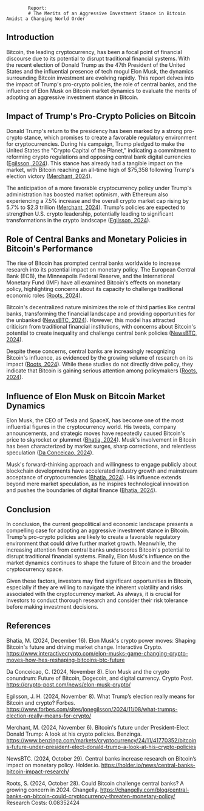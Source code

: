 
            Report:
            # The Merits of an Aggressive Investment Stance in Bitcoin Amidst a Changing World Order

## Introduction

Bitcoin, the leading cryptocurrency, has been a focal point of financial discourse due to its potential to disrupt traditional financial systems. With the recent election of Donald Trump as the 47th President of the United States and the influential presence of tech mogul Elon Musk, the dynamics surrounding Bitcoin investment are evolving rapidly. This report delves into the impact of Trump's pro-crypto policies, the role of central banks, and the influence of Elon Musk on Bitcoin market dynamics to evaluate the merits of adopting an aggressive investment stance in Bitcoin.

## Impact of Trump's Pro-Crypto Policies on Bitcoin

Donald Trump's return to the presidency has been marked by a strong pro-crypto stance, which promises to create a favorable regulatory environment for cryptocurrencies. During his campaign, Trump pledged to make the United States the "Crypto Capital of the Planet," indicating a commitment to reforming crypto regulations and opposing central bank digital currencies ([Egilsson, 2024](https://www.forbes.com/sites/jonegilsson/2024/11/08/what-trumps-election-really-means-for-crypto/)). This stance has already had a tangible impact on the market, with Bitcoin reaching an all-time high of $75,358 following Trump's election victory ([Merchant, 2024](https://www.benzinga.com/markets/cryptocurrency/24/11/41770352/bitcoins-future-under-president-elect-donald-trump-a-look-at-his-crypto-policies)).

The anticipation of a more favorable cryptocurrency policy under Trump's administration has boosted market optimism, with Ethereum also experiencing a 7.5% increase and the overall crypto market cap rising by 5.7% to $2.3 trillion ([Merchant, 2024](https://www.benzinga.com/markets/cryptocurrency/24/11/41770352/bitcoins-future-under-president-elect-donald-trump-a-look-at-his-crypto-policies)). Trump's policies are expected to strengthen U.S. crypto leadership, potentially leading to significant transformations in the crypto landscape ([Egilsson, 2024](https://www.forbes.com/sites/jonegilsson/2024/11/08/what-trumps-election-really-means-for-crypto/)).

## Role of Central Banks and Monetary Policies in Bitcoin's Performance

The rise of Bitcoin has prompted central banks worldwide to increase research into its potential impact on monetary policy. The European Central Bank (ECB), the Minneapolis Federal Reserve, and the International Monetary Fund (IMF) have all examined Bitcoin's effects on monetary policy, highlighting concerns about its capacity to challenge traditional economic roles ([Roots, 2024](https://changelly.com/blog/central-banks-on-bitcoin-could-cryptocurrency-threaten-monetary-policy/)).

Bitcoin's decentralized nature minimizes the role of third parties like central banks, transforming the financial landscape and providing opportunities for the unbanked ([NewsBTC, 2024](https://holder.io/news/central-banks-bitcoin-impact-research/)). However, this model has attracted criticism from traditional financial institutions, with concerns about Bitcoin's potential to create inequality and challenge central bank policies ([NewsBTC, 2024](https://holder.io/news/central-banks-bitcoin-impact-research/)).

Despite these concerns, central banks are increasingly recognizing Bitcoin's influence, as evidenced by the growing volume of research on its impact ([Roots, 2024](https://changelly.com/blog/central-banks-on-bitcoin-could-cryptocurrency-threaten-monetary-policy/)). While these studies do not directly drive policy, they indicate that Bitcoin is gaining serious attention among policymakers ([Roots, 2024](https://changelly.com/blog/central-banks-on-bitcoin-could-cryptocurrency-threaten-monetary-policy/)).

## Influence of Elon Musk on Bitcoin Market Dynamics

Elon Musk, the CEO of Tesla and SpaceX, has become one of the most influential figures in the cryptocurrency world. His tweets, company announcements, and strategic moves have repeatedly caused Bitcoin's price to skyrocket or plummet ([Bhatia, 2024](https://www.interactivecrypto.com/elon-musks-game-changing-crypto-moves-how-hes-reshaping-bitcoins-btc-future)). Musk's involvement in Bitcoin has been characterized by market surges, sharp corrections, and relentless speculation ([Da Conceicao, 2024](https://crypto-post.com/news/elon-musk-crypto/)).

Musk's forward-thinking approach and willingness to engage publicly about blockchain developments have accelerated industry growth and mainstream acceptance of cryptocurrencies ([Bhatia, 2024](https://www.interactivecrypto.com/elon-musks-game-changing-crypto-moves-how-hes-reshaping-bitcoins-btc-future)). His influence extends beyond mere market speculation, as he inspires technological innovation and pushes the boundaries of digital finance ([Bhatia, 2024](https://www.interactivecrypto.com/elon-musks-game-changing-crypto-moves-how-hes-reshaping-bitcoins-btc-future)).

## Conclusion

In conclusion, the current geopolitical and economic landscape presents a compelling case for adopting an aggressive investment stance in Bitcoin. Trump's pro-crypto policies are likely to create a favorable regulatory environment that could drive further market growth. Meanwhile, the increasing attention from central banks underscores Bitcoin's potential to disrupt traditional financial systems. Finally, Elon Musk's influence on the market dynamics continues to shape the future of Bitcoin and the broader cryptocurrency space.

Given these factors, investors may find significant opportunities in Bitcoin, especially if they are willing to navigate the inherent volatility and risks associated with the cryptocurrency market. As always, it is crucial for investors to conduct thorough research and consider their risk tolerance before making investment decisions.

## References

Bhatia, M. (2024, December 16). Elon Musk's crypto power moves: Shaping Bitcoin's future and driving market change. Interactive Crypto. https://www.interactivecrypto.com/elon-musks-game-changing-crypto-moves-how-hes-reshaping-bitcoins-btc-future

Da Conceicao, C. (2024, November 8). Elon Musk and the crypto conundrum: Future of Bitcoin, Dogecoin, and digital currency. Crypto Post. https://crypto-post.com/news/elon-musk-crypto/

Egilsson, J. H. (2024, November 8). What Trump’s election really means for Bitcoin and crypto? Forbes. https://www.forbes.com/sites/jonegilsson/2024/11/08/what-trumps-election-really-means-for-crypto/

Merchant, M. (2024, November 6). Bitcoin's future under President-Elect Donald Trump: A look at his crypto policies. Benzinga. https://www.benzinga.com/markets/cryptocurrency/24/11/41770352/bitcoins-future-under-president-elect-donald-trump-a-look-at-his-crypto-policies

NewsBTC. (2024, October 29). Central banks increase research on Bitcoin’s impact on monetary policy. Holder.io. https://holder.io/news/central-banks-bitcoin-impact-research/

Roots, S. (2024, October 28). Could Bitcoin challenge central banks? A growing concern in 2024. Changelly. https://changelly.com/blog/central-banks-on-bitcoin-could-cryptocurrency-threaten-monetary-policy/
            Research Costs:
            0.08352424